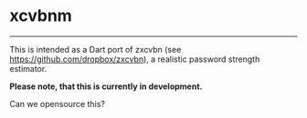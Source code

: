# xcvbnm
--------
This is intended as a Dart port of zxcvbn (see https://github.com/dropbox/zxcvbn), a realistic password strength 
estimator.

**Please note, that this is currently in development.**

Can we opensource this?
